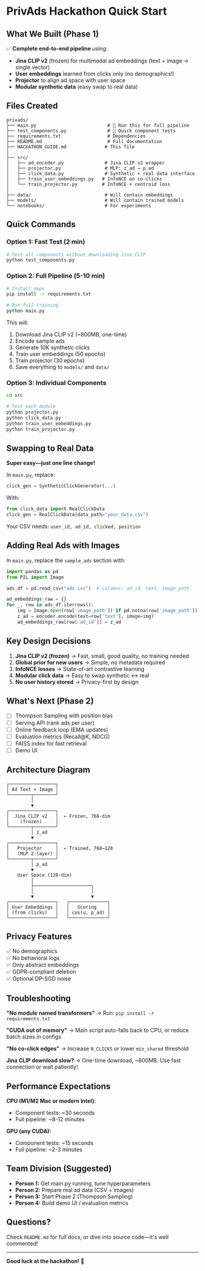 # PrivAds Hackathon Quick Start

## What We Built (Phase 1)

✅ **Complete end-to-end pipeline** using:
- **Jina CLIP v2** (frozen) for multimodal ad embeddings (text + image → single vector)
- **User embeddings** learned from clicks only (no demographics!)
- **Projector** to align ad space with user space
- **Modular synthetic data** (easy swap to real data)

## Files Created

```
privads/
├── main.py                          # 🚀 Run this for full pipeline
├── test_components.py               # 🧪 Quick component tests
├── requirements.txt                 # Dependencies
├── README.md                        # Full documentation
├── HACKATHON_GUIDE.md              # This file
│
├── src/
│   ├── ad_encoder.py               # Jina CLIP v2 wrapper
│   ├── projector.py                # MLP: z_ad → p_ad
│   ├── click_data.py               # Synthetic + real data interface
│   ├── train_user_embeddings.py   # InfoNCE on co-clicks
│   └── train_projector.py         # InfoNCE + centroid loss
│
├── data/                           # Will contain embeddings
├── models/                         # Will contain trained models
└── notebooks/                      # For experiments
```

## Quick Commands

### Option 1: Fast Test (2 min)
```bash
# Test all components without downloading Jina CLIP
python test_components.py
```

### Option 2: Full Pipeline (5-10 min)
```bash
# Install deps
pip install -r requirements.txt

# Run full training
python main.py
```

This will:
1. Download Jina CLIP v2 (~800MB, one-time)
2. Encode sample ads
3. Generate 10K synthetic clicks
4. Train user embeddings (50 epochs)
5. Train projector (30 epochs)
6. Save everything to `models/` and `data/`

### Option 3: Individual Components
```bash
cd src

# Test each module
python projector.py
python click_data.py
python train_user_embeddings.py
python train_projector.py
```

## Swapping to Real Data

**Super easy—just one line change!**

In `main.py`, replace:
```python
click_gen = SyntheticClickGenerator(...)
```

With:
```python
from click_data import RealClickData
click_gen = RealClickData(data_path="your_data.csv")
```

Your CSV needs: `user_id, ad_id, clicked, position`

## Adding Real Ads with Images

In `main.py`, replace the `sample_ads` section with:
```python
import pandas as pd
from PIL import Image

ads_df = pd.read_csv("ads.csv")  # columns: ad_id, text, image_path

ad_embeddings_raw = {}
for _, row in ads_df.iterrows():
    img = Image.open(row['image_path']) if pd.notna(row['image_path']) else None
    z_ad = encoder.encode(text=row['text'], image=img)
    ad_embeddings_raw[row['ad_id']] = z_ad
```

## Key Design Decisions

1. **Jina CLIP v2 (frozen)** → Fast, small, good quality, no training needed
2. **Global prior for new users** → Simple, no metadata required
3. **InfoNCE losses** → State-of-art contrastive learning
4. **Modular click data** → Easy to swap synthetic ↔ real
5. **No user history stored** → Privacy-first by design

## What's Next (Phase 2)

- [ ] Thompson Sampling with position bias
- [ ] Serving API (rank ads per user)
- [ ] Online feedback loop (EMA updates)
- [ ] Evaluation metrics (Recall@K, NDCG)
- [ ] FAISS index for fast retrieval
- [ ] Demo UI

## Architecture Diagram

```
┌─────────────────┐
│ Ad Text + Image │
└────────┬────────┘
         │
         ▼
┌─────────────────┐
│  Jina CLIP v2   │  ← Frozen, 768-dim
│    (frozen)     │
└────────┬────────┘
         │ z_ad
         ▼
┌─────────────────┐
│   Projector     │  ← Trained, 768→128
│   (MLP 2-layer) │
└────────┬────────┘
         │ p_ad
         ▼
    User Space (128-dim)
         │
         ├─────────────────────┐
         │                     │
         ▼                     ▼
┌─────────────────┐   ┌──────────────┐
│ User Embeddings │   │   Scoring    │
│ (from clicks)   │   │ cos(u, p_ad) │
└─────────────────┘   └──────────────┘
```

## Privacy Features

✅ No demographics  
✅ No behavioral logs  
✅ Only abstract embeddings  
✅ GDPR-compliant deletion  
✅ Optional DP-SGD noise  

## Troubleshooting

**"No module named transformers"**
→ Run: `pip install -r requirements.txt`

**"CUDA out of memory"**
→ Main script auto-falls back to CPU, or reduce batch sizes in configs

**"No co-click edges"**
→ Increase `N_CLICKS` or lower `min_shared` threshold

**Jina CLIP download slow?**
→ One-time download, ~800MB. Use fast connection or wait patiently!

## Performance Expectations

**CPU (M1/M2 Mac or modern Intel):**
- Component tests: ~30 seconds
- Full pipeline: ~8-12 minutes

**GPU (any CUDA):**
- Component tests: ~15 seconds
- Full pipeline: ~2-3 minutes

## Team Division (Suggested)

- **Person 1:** Get main.py running, tune hyperparameters
- **Person 2:** Prepare real ad data (CSV + images)
- **Person 3:** Start Phase 2 (Thompson Sampling)
- **Person 4:** Build demo UI / evaluation metrics

## Questions?

Check `README.md` for full docs, or dive into source code—it's well commented!

---

**Good luck at the hackathon! 🚀**
